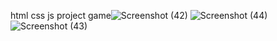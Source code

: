 html css js project game![Screenshot (42)](https://github.com/user-attachments/assets/d903b259-5b6d-44c8-8f6f-39cfc5559dfd)
![Screenshot (44)](https://github.com/user-attachments/assets/03d2bccc-3fb6-4059-83d7-30b45ff396b3)
![Screenshot (43)](https://github.com/user-attachments/assets/fc28a9c0-9c16-4067-a033-685de60c339b)
